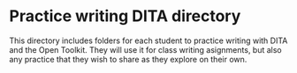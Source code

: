 # Practice writing DITA directory

This directory includes folders for each student to practice writing with DITA and the Open Toolkit. They will use it for class writing asignments, but also any practice that they wish to share as they explore on their own.